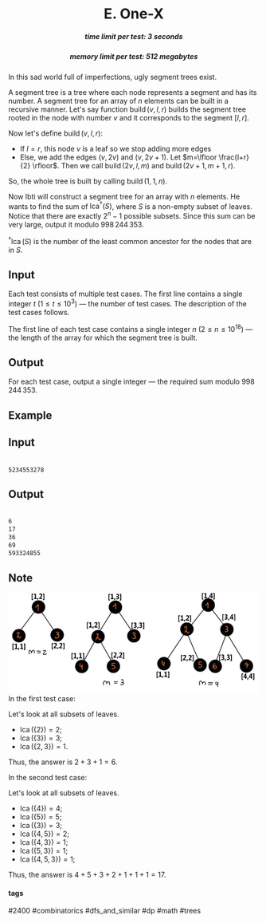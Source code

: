 <h1 style='text-align: center;'> E. One-X</h1>

<h5 style='text-align: center;'>time limit per test: 3 seconds</h5>
<h5 style='text-align: center;'>memory limit per test: 512 megabytes</h5>

In this sad world full of imperfections, ugly segment trees exist.

A segment tree is a tree where each node represents a segment and has its number. A segment tree for an array of $n$ elements can be built in a recursive manner. Let's say function $\operatorname{build}(v,l,r)$ builds the segment tree rooted in the node with number $v$ and it corresponds to the segment $[l,r]$.

Now let's define $\operatorname{build}(v,l,r)$: 

* If $l=r$, this node $v$ is a leaf so we stop adding more edges
* Else, we add the edges $(v, 2v)$ and $(v, 2v+1)$. Let $m=\lfloor \frac{l+r}{2} \rfloor$. Then we call $\operatorname{build}(2v,l,m)$ and $\operatorname{build}(2v+1,m+1,r)$.

So, the whole tree is built by calling $\operatorname{build}(1,1,n)$.

Now Ibti will construct a segment tree for an array with $n$ elements. He wants to find the sum of $\operatorname{lca}^\dagger(S)$, where $S$ is a non-empty subset of leaves. Notice that there are exactly $2^n - 1$ possible subsets. Since this sum can be very large, output it modulo $998\,244\,353$.

$^\dagger\operatorname{lca}(S)$ is the number of the least common ancestor for the nodes that are in $S$.

## Input

Each test consists of multiple test cases. The first line contains a single integer $t$ ($1 \le t \le 10^3$) — the number of test cases. The description of the test cases follows.

The first line of each test case contains a single integer $n$ ($2 \le n \le 10^{18}$) — the length of the array for which the segment tree is built.

## Output

For each test case, output a single integer — the required sum modulo $998\,244\,353$.

## Example

## Input


```

5234553278
```
## Output


```

6
17
36
69
593324855

```
## Note

 ![](images/ef0e2d6a92f63a0d2f49653827eb54befc72211a.png) In the first test case:

Let's look at all subsets of leaves.

* $\operatorname{lca}(\{2\})=2$;
* $\operatorname{lca}(\{3\})=3$;
* $\operatorname{lca}(\{2,3\})=1$.

Thus, the answer is $2+3+1=6$.

In the second test case:

Let's look at all subsets of leaves.

* $\operatorname{lca}(\{4\})=4$;
* $\operatorname{lca}(\{5\})=5$;
* $\operatorname{lca}(\{3\})=3$;
* $\operatorname{lca}(\{4,5\})=2$;
* $\operatorname{lca}(\{4,3\})=1$;
* $\operatorname{lca}(\{5,3\})=1$;
* $\operatorname{lca}(\{4,5,3\})=1$;

Thus, the answer is $4+5+3+2+1+1+1=17$.



#### tags 

#2400 #combinatorics #dfs_and_similar #dp #math #trees 